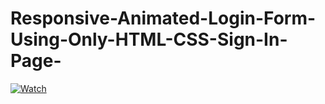 # Responsive-Animated-Login-Form-Using-Only-HTML-CSS-Sign-In-Page-
[![Watch](https://i.postimg.cc/s2DgGzxp/d.png)](https://www.youtube.com/watch?v=CuBnU_Xrpc4)
